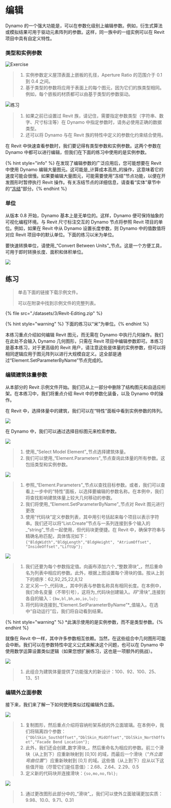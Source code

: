 # 编辑

Dynamo 的一个强大功能是，可以在参数化级别上编辑参数。例如，衍生式算法或模拟结果可用于驱动元素阵列的参数。这样，同一族中的一组实例可以在 Revit 项目中具有自定义特性。

### 类型和实例参数

![Exercise](<./images/3/32 (2).jpg>)

> 1. 实例参数定义屋顶表面上嵌板的孔径，Aperture Ratio 的范围介于 0.1 到 0.4 之间。
> 2. 基于类型的参数将应用于表面上的每个图元，因为它们的族类型相同。例如，每个嵌板的材质都可以由基于类型的参数驱动。

![练习](./images/3/params.jpg)

> 1. 如果之前已设置过 Revit 族，请记住，需要指定参数类型（字符串、数字、尺寸标注等）在 Dynamo 中指定参数时，请务必使用正确的数据类型。
> 2. 还可以将 Dynamo 与在 Revit 族的特性中定义的参数化约束结合使用。

在 Revit 中快速查看参数时，我们要记得有类型参数和实例参数。这两个参数在 Dynamo 中都可以进行编辑，但我们在下面的练习中使用的是实例参数。

{% hint style="info" %}
在发现了编辑参数的广泛应用后，您可能想要在 Revit 中使用 Dynamo 编辑大量图元。这可能是_计算成本高昂_的操作，这意味着它的速度可能会很慢。如果要编辑大量图元，可能需要使用“冻结”节点功能，以便在开发图形时暂停执行 Revit 操作。有关冻结节点的详细信息，请查看“实体”章节中的“[冻结](../essential-nodes-and-concepts/5\_geometry-for-computational-design/5-6\_solids.md#freezing)”部分。{% endhint %}

### 单位

从版本 0.8 开始，Dynamo 基本上是无单位的。这样，Dynamo 便可保持抽象的可视化编程环境。与 Revit 尺寸标注交互的 Dynamo 节点将参照 Revit 项目的单位。例如，如果在 Revit 中从 Dynamo 设置长度参数，则 Dynamo 中的值数值将对应 Revit 项目中的默认单位。下面的练习以米为单位。

要快速转换单位，请使用_“Convert Between Units”_节点。这是一个方便工具，可用于即时转换长度、面积和体积单位。

![](<./images/3/editing - units.jpg>)

## 练习

> 单击下面的链接下载示例文件。
>
> 可以在附录中找到示例文件的完整列表。

{% file src="./datasets/3/Revit-Editing.zip" %}

{% hint style="warning" %}
下面的练习以“米”为单位。{% endhint %}

本练习重点介绍如何编辑 Revit 图元，而无需在 Dynamo 中执行几何操作。我们在此处不会输入 Dynamo 几何图形，只需在 Revit 项目中编辑参数即可。本练习是基本练习，对于更高级的 Revit 用户，请注意这些是体量的实例参数，但可以将相同逻辑应用于图元阵列以进行大规模自定义。这全部是通过“Element.SetParameterByName”节点完成的。

### 编辑建筑体量参数

从本部分的 Revit 示例文件开始。我们已从上一部分中删除了结构图元和自适应桁架。在本练习中，我们将重点介绍 Revit 中的参数化装备，以及 Dynamo 中的操作。

在 Revit 中，选择体量中的建筑，我们可以在“特性”面板中看到实例参数的阵列。

![](<./images/3/editing - exercise 01.jpg>)

在 Dynamo 中，我们可以通过选择目标图元来检索参数。

![](<./images/3/editing - exercise 02.jpg>)

> 1. 使用_“Select Model Element”_节点选择建筑体量。
> 2. 我们可以使用_“Element.Parameters”_节点查询此体量的所有参数。这包括类型和实例参数。

![](<./images/3/editing - exercise 03.jpg>)

> 1. 参照_“Element.Parameters”_节点以查找目标参数。或者，我们可以查看上一步中的“特性”面板，以选择要编辑的参数名称。在本例中，我们将查找影响建筑体量上较大几何移动的参数。
> 2. 我们将使用_“Element.SetParameterByName”_节点对 Revit 图元进行更改
> 3. 使用“代码块”定义参数列表，其中用引号括起来每个项目以表示字符串。我们还可以将“List.Create”节点与一系列连接到多个输入的_“string”_节点一起使用，但代码块更便捷。在 Revit 中，确保字符串与精确名称匹配，具体情况如下：`{"BldgWidth","BldgLength","BldgHeight", "AtriumOffset", "InsideOffset","LiftUp"};`

![](<./images/3/editing - exercise 04.jpg>)

> 1. 我们还要为每个参数指定值。向画布添加六个_“整数滑块”_，然后重命名为列表中相应的参数。此外，根据上图设置每个滑块的值。按从上到下的顺序：62,92,25,22,8,12
> 2. 定义另一个_代码块_，其中列表与参数名称具有相同长度。在本例中，我们命名变量（不带引号），这将为_代码块创建输入。_将_“滑块”_连接到各自的输入：`{bw,bl,bh,ao,io,lu};`
> 3. 将代码块连接到_“Element.SetParameterByName”\*_值输入。在选中“自动运行”后，我们将自动看到结果。

{% hint style="warning" %}
\*此演示使用的是实例参数，而不是类型参数。{% endhint %}

就像在 Revit 中一样，其中许多参数相互依赖。当然，在这些组合中几何图形可能会中断。我们可以在参数特性中定义公式来解决这个问题，也可以在 Dynamo 中使用数学运算设置类似逻辑（如果您想扩展练习，这也是一项额外的挑战）。

![](<./images/3/editing - exercise 05.jpg>)

> 1. 此组合为建筑体量提供了功能强大的新设计：100、92、100、25、13、51

### 编辑外立面参数

接下来，我们来了解一下如何使用类似过程编辑外立面。

![](<./images/3/editing - exercise 06.jpg>)

> 1. 复制图形，然后重点介绍将容纳桁架系统的外立面玻璃。在本例中，我们将隔离四个参数：`{"DblSkin_SouthOffset","DblSkin_MidOffset","DblSkin_NorthOffset","Facade Bend Location"};`
> 2. 此外，我们还会创建_数字滑块_，然后重命名为相应的参数。前三个滑块（从上到下）应重新映射到 \[0,10] 的域，而最后一个滑块（_“外立面弯曲位置”_）应重新映射到 \[0,1] 的域。这些值（从上到下）应从以下这些值开始（尽管它们是任意值）：2.68、2.64、2.29、0.5
> 3. 定义新的代码块并连接滑块：`{so,mo,no,fbl};`

![](<./images/3/editing - exercise 07.jpg>)

> 1. 通过更改图形此部分中的_“滑块”_，我们可以使外立面玻璃更加实质：9.98、10.0、9.71、0.31

